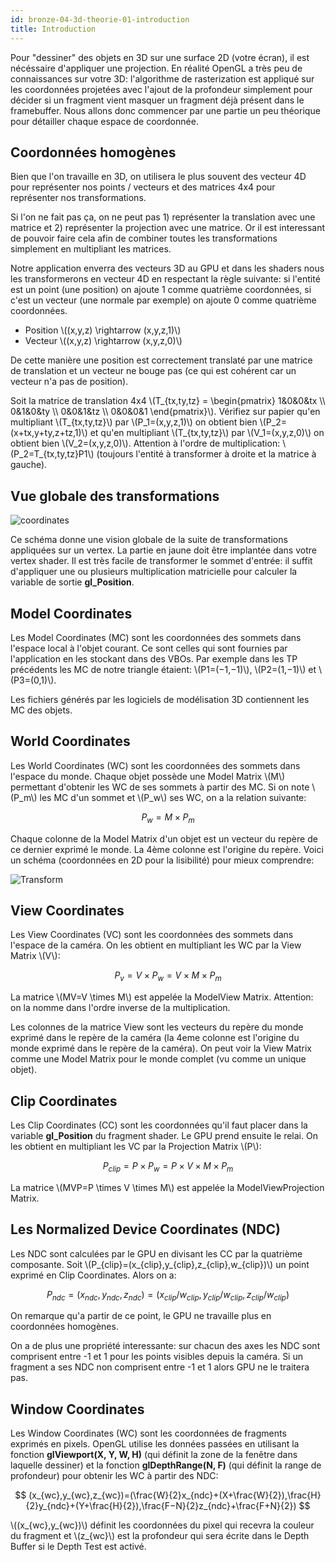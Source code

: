 ```yaml
---
id: bronze-04-3d-theorie-01-introduction
title: Introduction
---
```


Pour "dessiner" des objets en 3D sur une surface 2D (votre écran), il est nécéssaire d'appliquer une projection. En réalité OpenGL a très peu de connaissances sur votre 3D: l'algorithme de rasterization est appliqué sur les coordonnées projetées avec l'ajout de la profondeur simplement pour décider si un fragment vient masquer un fragment déjà présent dans le framebuffer. Nous allons donc commencer par une partie un peu théorique pour détailler chaque espace de coordonnée.

## Coordonnées homogènes

Bien que l'on travaille en 3D, on utilisera le plus souvent des vecteur 4D pour représenter nos points / vecteurs et des matrices 4x4 pour représenter nos transformations.

Si l'on ne fait pas ça, on ne peut pas 1) représenter la translation avec une matrice et 2) représenter la projection avec une matrice. Or il est interessant de pouvoir faire cela afin de combiner toutes les transformations simplement en multipliant les matrices.

Notre application enverra des vecteurs 3D au GPU et dans les shaders nous les transformerons en vecteur 4D en respectant la règle suivante: si l'entité est un point (une position) on ajoute 1 comme quatrième coordonnées, si c'est un vecteur (une normale par exemple) on ajoute 0 comme quatrième coordonnées.

- Position \\((x,y,z) \rightarrow (x,y,z,1)\\)
- Vecteur \\((x,y,z) \rightarrow (x,y,z,0)\\)

De cette manière une position est correctement translaté par une matrice de translation et un vecteur ne bouge pas (ce qui est cohérent car un vecteur n'a pas de position).

<span class="badge todo"></span> Soit la matrice de translation 4x4 \\(T_{tx,ty,tz} = \begin{pmatrix}
			1&0&0&tx \\\\
			0&1&0&ty \\\\
			0&0&1&tz \\\\
			0&0&0&1
			\end{pmatrix}\\). 
Vérifiez sur papier qu'en multipliant \\(T_{tx,ty,tz}\\) par \\(P_1=(x,y,z,1)\\) on obtient bien \\(P_2=(x+tx,y+ty,z+tz,1)\\) et qu'en multipliant \\(T_{tx,ty,tz}\\) par \\(V_1=(x,y,z,0)\\) on obtient bien \\(V_2=(x,y,z,0)\\). Attention à l'ordre de multiplication: \\(P_2=T_{tx,ty,tz}P1\\) (toujours l'entité à transformer à droite et la matrice à gauche).

## Vue globale des transformations

![coordinates](/openglnoel/img/coordinates.svg)

Ce schéma donne une vision globale de la suite de transformations appliquées sur un vertex. La partie en jaune doit être implantée dans votre vertex shader. Il est très facile de transformer le sommet d'entrée: il suffit d'appliquer une ou plusieurs multiplication matricielle pour calculer la variable de sortie **gl_Position**.

## Model Coordinates

Les Model Coordinates (MC) sont les coordonnées des sommets dans l'espace local à l'objet courant. Ce sont celles qui sont fournies par l'application en les stockant dans des VBOs. Par exemple dans les TP précédents les MC de notre triangle étaient: \\(P1=(−1,−1)\\), \\(P2=(1,−1)\\) et \\(P3=(0,1)\\).

Les fichiers générés par les logiciels de modélisation 3D contiennent les MC des objets.

## World Coordinates

Les World Coordinates (WC) sont les coordonnées des sommets dans l'espace du monde. Chaque objet possède une Model Matrix \\(M\\) permettant d'obtenir les WC de ses sommets à partir des MC. Si on note \\(P_m\\) les MC d'un sommet et \\(P_w\\) ses WC, on a la relation suivante:

$$
P_w=M \times P_m
$$

Chaque colonne de la Model Matrix d'un objet est un vecteur du repère de ce dernier exprimé le monde. La 4ème colonne est l'origine du repère. Voici un schéma (coordonnées en 2D pour la lisibilité) pour mieux comprendre:

![Transform](/openglnoel/img/model_matrix.png)

## View Coordinates

Les View Coordinates (VC) sont les coordonnées des sommets dans l'espace de la caméra. On les obtient en multipliant les WC par la View Matrix \\(V\\):

$$
P_v=V \times P_w = V \times M \times P_m
$$

La matrice \\(MV=V \times M\\) est appelée la ModelView Matrix. Attention: on la nomme dans l'ordre inverse de la multiplication.

Les colonnes de la matrice View sont les vecteurs du repère du monde exprimé dans le repère de la caméra (la 4eme colonne est l'origine du monde exprimé dans le repère de la caméra). On peut voir la View Matrix comme une Model Matrix pour le monde complet (vu comme un unique objet).

## Clip Coordinates

Les Clip Coordinates (CC) sont les coordonnées qu'il faut placer dans la variable **gl_Position** du fragment shader. Le GPU prend ensuite le relai. On les obtient en multipliant les VC par la Projection Matrix \\(P\\):

$$
P_{clip} = P \times P_w = P \times V \times M \times P_m
$$

La matrice \\(MVP=P \times V \times M\\) est appelée la ModelViewProjection Matrix.

## Les Normalized Device Coordinates (NDC)

Les NDC sont calculées par le GPU en divisant les CC par la quatrième composante. Soit \\(P_{clip}=(x_{clip},y_{clip},z_{clip},w_{clip})\\) un point exprimé en Clip Coordinates. Alors on a:

$$
P_{ndc}=(x_{ndc},y_{ndc},z_{ndc})=(x_{clip}/w_{clip},y_{clip}/w_{clip},z_{clip}/w_{clip})
$$

On remarque qu'a partir de ce point, le GPU ne travaille plus en coordonnées homogènes.

On a de plus une propriété interessante: sur chacun des axes les NDC sont comprisent entre -1 et 1 pour les points visibles depuis la caméra. Si un fragment a ses NDC non comprisent entre -1 et 1 alors GPU ne le traitera pas.

## Window Coordinates

Les Window Coordinates (WC) sont les coordonnées de fragments exprimés en pixels. OpenGL utilise les données passées en utilisant la fonction **glViewport(X, Y, W, H)** (qui définit la zone de la fenêtre dans laquelle dessiner) et la fonction **glDepthRange(N, F)** (qui définit la range de profondeur) pour obtenir les WC à partir des NDC:

$$
(x_{wc},y_{wc},z_{wc})=(\frac{W}{2}x_{ndc}+(X+\frac{W}{2}),\frac{H}{2}y_{ndc}+(Y+\frac{H}{2}),\frac{F−N}{2}z_{ndc}+\frac{F+N}{2})
$$

\\((x_{wc},y_{wc})\\) définit les coordonnées du pixel qui recevra la couleur du fragment et \\(z_{wc}\\) est la profondeur qui sera écrite dans le Depth Buffer si le Depth Test est activé.